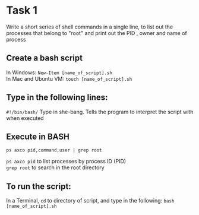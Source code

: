 #   Task 1
Write a short series of shell commands in a single line, to list out the processes that belong to "root" and print out the PID , owner and name of process

##  Create a bash script
In Windows: `New-Item [name_of_script].sh` <br />
In Mac and Ubuntu VM: `touch [name_of_script].sh` <br />

##  Type in the following lines:
`#!/bin/bash/`
Type in she-bang. Tells the program to interpret the script with when executed

## Execute in BASH
`ps axco pid,command,user | grep root`

`ps axco pid`   to list processes by process ID (PID) <br />
`grep root`     to search in the root directory

##  To run the script:
In a Terminal, `cd` to directory of script, and type in the following:
`bash [name_of_script].sh`
